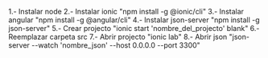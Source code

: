 1.- Instalar node
2.- Instalar ionic "npm install -g @ionic/cli"
3.- Instalar angular "npm install -g @angular/cli"
4.- Instalar json-server "npm install -g json-server"
5.- Crear projecto "ionic start 'nombre_del_projecto' blank"
6.- Reemplazar carpeta src
7.- Abrir projecto "ionic lab"
8.- Abrir json "json-server --watch 'nombre_json' --host 0.0.0.0 --port 3300"
